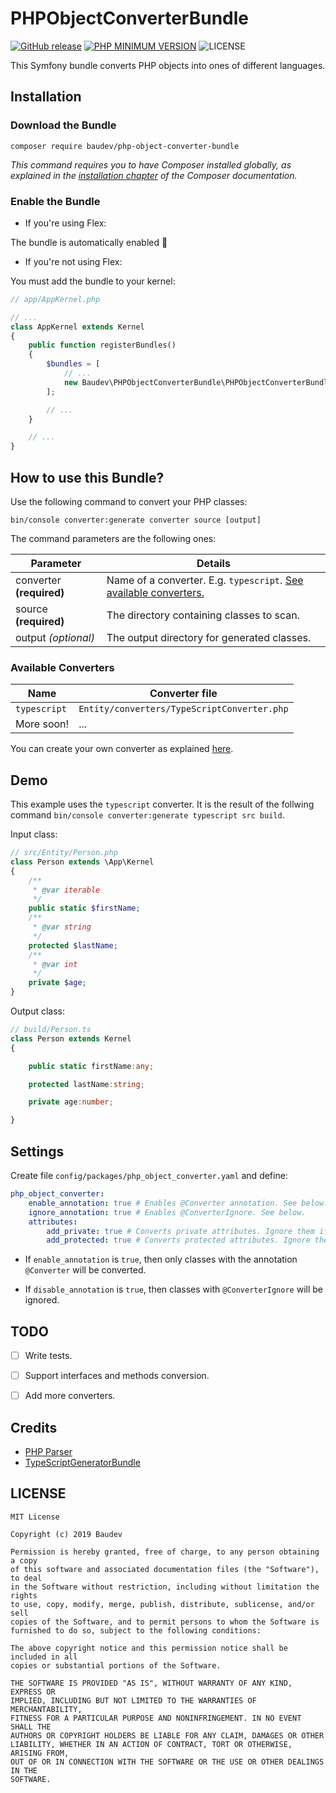 # PHPObjectConverterBundle

[![GitHub release](https://img.shields.io/github/release/baudev/PHPObjectConverterBundle.svg)](https://github.com/baudev/PHPObjectConverterBundle/releases)
[![PHP MINIMUM VERSION](https://img.shields.io/badge/dynamic/json.svg?url=https://raw.githubusercontent.com/baudev/PHPObjectConverterBundle/master/composer.json&label=PHP&query=$.require.php)]()
![LICENSE](https://img.shields.io/github/license/mashape/apistatus.svg)

This Symfony bundle converts PHP objects into ones of different languages.

## Installation

### Download the Bundle

```
composer require baudev/php-object-converter-bundle
```

*This command requires you to have Composer installed globally, as explained
in the [installation chapter](https://getcomposer.org/doc/00-intro.md)
of the Composer documentation.*

### Enable the Bundle

- If you're using Flex:

The bundle is automatically enabled :tada:

- If you're not using Flex:

You must add the bundle to your kernel:


```php
// app/AppKernel.php

// ...
class AppKernel extends Kernel
{
    public function registerBundles()
    {
        $bundles = [
            // ...
            new Baudev\PHPObjectConverterBundle\PHPObjectConverterBundle(),
        ];

        // ...
    }

    // ...
}
```

## How to use this Bundle?

Use the following command to convert your PHP classes:

```
bin/console converter:generate converter source [output]
```

The command parameters are the following ones:

| Parameter  | Details |
| ------------- | ------------- |
| converter **(required)** | Name of a converter. E.g. `typescript`. [See available converters.](#available-converters)  |
| source **(required)**  | The directory containing classes to scan.  |
| output *(optional)*  | The output directory for generated classes.  |

### Available Converters

| Name  | Converter file |
| ------------- | ------------- |
| `typescript` | `Entity/converters/TypeScriptConverter.php`  |
| More soon! | ...  |

You can create your own converter as explained [here](https://github.com/baudev/PHPObjectConverterBundle/wiki/Create-a-Converter).

## Demo

This example uses the `typescript` converter. It is the result of the follwing command `bin/console converter:generate typescript src build`.

Input class:

```php
// src/Entity/Person.php
class Person extends \App\Kernel
{
    /**
     * @var iterable
     */
    public static $firstName;
    /**
     * @var string
     */
    protected $lastName;
    /**
     * @var int
     */
    private $age;
}
```

Output class:

```typescript
// build/Person.ts
class Person extends Kernel 
{

    public static firstName:any;

    protected lastName:string;

    private age:number;

}
```

## Settings

Create file `config/packages/php_object_converter.yaml` and define:

```yaml
php_object_converter:
    enable_annotation: true # Enables @Converter annotation. See below.
    ignore_annotation: true # Enables @ConverterIgnore. See below.
    attributes:
        add_private: true # Converts private attributes. Ignore them if false.
        add_protected: true # Converts protected attributes. Ignore them if false.
```

- If `enable_annotation` is `true`, then only classes with the annotation `@Converter` will be converted.

- If `disable_annotation` is `true`, then classes with `@ConverterIgnore` will be ignored.



## TODO


- [ ] Write tests.
- [ ] Support interfaces and methods conversion.
- [ ] Add more converters.


## Credits

- [PHP Parser](https://github.com/nikic/php-parser)
- [TypeScriptGeneratorBundle](https://github.com/janit/TypeScriptGeneratorBundle)

## LICENSE

```
MIT License  
  
Copyright (c) 2019 Baudev
  
Permission is hereby granted, free of charge, to any person obtaining a copy  
of this software and associated documentation files (the "Software"), to deal  
in the Software without restriction, including without limitation the rights  
to use, copy, modify, merge, publish, distribute, sublicense, and/or sell  
copies of the Software, and to permit persons to whom the Software is  
furnished to do so, subject to the following conditions:  
  
The above copyright notice and this permission notice shall be included in all  
copies or substantial portions of the Software.  
  
THE SOFTWARE IS PROVIDED "AS IS", WITHOUT WARRANTY OF ANY KIND, EXPRESS OR  
IMPLIED, INCLUDING BUT NOT LIMITED TO THE WARRANTIES OF MERCHANTABILITY,  
FITNESS FOR A PARTICULAR PURPOSE AND NONINFRINGEMENT. IN NO EVENT SHALL THE  
AUTHORS OR COPYRIGHT HOLDERS BE LIABLE FOR ANY CLAIM, DAMAGES OR OTHER  
LIABILITY, WHETHER IN AN ACTION OF CONTRACT, TORT OR OTHERWISE, ARISING FROM,  
OUT OF OR IN CONNECTION WITH THE SOFTWARE OR THE USE OR OTHER DEALINGS IN THE  
SOFTWARE.  
```
